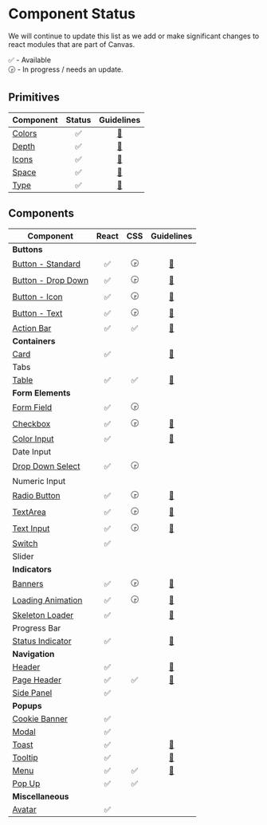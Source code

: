 # Component Status

We will continue to update this list as we add or make significant changes to react modules that are
part of Canvas.

:white_check_mark: - Available     
:clock330: - In progress / needs an update.

## Primitives




| Component                               |       Status       |                               Guidelines                                |
| --------------------------------------- | :----------------: | :---------------------------------------------------------------: |
| [Colors](modules/core) | :white_check_mark: | [:blue_book:](https://design.workday.com/guidelines/visual/color) |
| [Depth](modules/core)  | :white_check_mark: | [:blue_book:](https://design.workday.com/guidelines/visual/depth) |
| [Icons](modules/icon)  | :white_check_mark: | [:blue_book:](https://design.workday.com/guidelines/visual/icons) |
| [Space](modules/core)  | :white_check_mark: | [:blue_book:](https://design.workday.com/guidelines/visual/space) |
| [Type](modules/core)   | :white_check_mark: | [:blue_book:](https://design.workday.com/guidelines/visual/type)  |

## Components


| Component                                                       |       React       | CSS  |                                        Guidelines                                        |
| --------------------------------------------------------------- | :----------------: | :----------------: |:--------------------------------------------------------------------------------: |
| **Buttons** |
| [Button - Standard](modules/button)            | :white_check_mark: |  :clock330:  |    [:blue_book:](https://design.workday.com/components/buttons/buttons)       |
| [Button - Drop Down](modules/button)           | :white_check_mark: | :clock330:  |     [:blue_book:](https://design.workday.com/components/buttons/buttons)       |
| [Button - Icon](modules/button)                | :white_check_mark: | :clock330: |      [:blue_book:](https://design.workday.com/components/buttons/icon-buttons)       |
| [Button - Text](modules/button)                | :white_check_mark: | :clock330: |     [:blue_book:](https://design.workday.com/components/buttons/text-buttons)       |
| [Action Bar](modules/action-bar)               | :white_check_mark: |   :white_check_mark:                             |  [:blue_book:](https://design.workday.com/components/buttons/action-bar)       |                                                  |
| **Containers** |
| [Card](modules/card)                           | :white_check_mark: |   |  [:blue_book:](https://design.workday.com/components/containers/cards)                                                                                   |
| Tabs                                                            |   |                 |               |
| [Table](modules/table)                         | :white_check_mark: | :white_check_mark: |     [:blue_book:](https://design.workday.com/components/containers/tables)       |
| **Form Elements** |
| [Form Field](modules/form-field)                                                    |   :white_check_mark:                 |                  :clock330:                                                                  |
| [Checkbox](modules/checkbox)                   | :white_check_mark: | :clock330: |    [:blue_book:](https://design.workday.com/components/form-elements/checkboxes)     |
| [Color Input]([modules/color-picker)                                                    |   :white_check_mark:                 ||   [:blue_book:](https://design.workday.com/components/form-elements/color-input)                                                                                 |
| Date Input                                                      |                    |    |
| [Drop Down Select](modules/select)                                                |  :white_check_mark:    |       :clock330:         |     |
| Numeric Input                                                   |                    |                                                                                    |
| [Radio Button](modules/radio)                  | :white_check_mark: | :clock330: | [:blue_book:](https://design.workday.com/components/form-elements/radio-buttons)    |
| [TextArea](modules/text-area)                  | :white_check_mark: |                :clock330:                                                                    |[:blue_book:](https://design.workday.com/components/form-elements/text-area)|
| [Text Input](modules/text-input)               | :white_check_mark: |  :clock330:  |  [:blue_book:](https://design.workday.com/components/form-elements/text-input)     |
| [Switch](modules/switch)                       | :white_check_mark: |  
| Slider                                                          |                    |                                                                                    |
| **Indicators** |
| [Banners](modules/banner) | :white_check_mark: |   :clock330:                                                                                 |[:blue_book:](https://design.workday.com/components/indicators/banners)     |
| [Loading Animation](modules/loading-animation) | :white_check_mark: |       :clock330:                                                                             |[:blue_book:](https://design.workday.com/components/indicators/loading-animation)     |
| [Skeleton Loader](modules/skeleton) | :white_check_mark: |                                                                                   |[:blue_book:](https://design.workday.com/components/indicators/skeleton-loader)     |
| Progress Bar                                                    |                    |                                                                                    |
| [Status Indicator](modules/status-indicator) | :white_check_mark: |                                                                                   |[:blue_book:](https://design.workday.com/components/indicators/status-indicators)     |
| **Navigation** |
| [Header](modules/header)                       | :white_check_mark: | |  [:blue_book:](https://design.workday.com/components/navigation/headers)  |
| [Page Header](modules/page-header)             | :white_check_mark: | :white_check_mark: |  [:blue_book:](https://design.workday.com/components/navigation/page-header)      |
| [Side Panel](modules/side-panel) | :white_check_mark: |
| **Popups** |
| [Cookie Banner](modules/cookie-banner)         | :white_check_mark: |                                                                                    |
|  [Modal](modules/modal)                                                          |      :white_check_mark:              |                                                                                    |
| [Toast](modules/toast)                                                           |    :white_check_mark:              | |[:blue_book:](https://design.workday.com/components/popups/toasts) | |                                                                                    |
| [Tooltip](modules/tooltip)                     | :white_check_mark: |                                                                                    |  [:blue_book:](https://design.workday.com/components/popups/tooltips) |
| [Menu](modules/menu)                           | :white_check_mark: | :white_check_mark: | [:blue_book:](https://design.workday.com/components/popups/menus) |                                                                                    |
| [Pop Up](modules/popup)                        | :white_check_mark: | :white_check_mark:                                                                                   |
| **Miscellaneous** |
| [Avatar](modules/avatar)                       | :white_check_mark: |  |                                                                                    |
